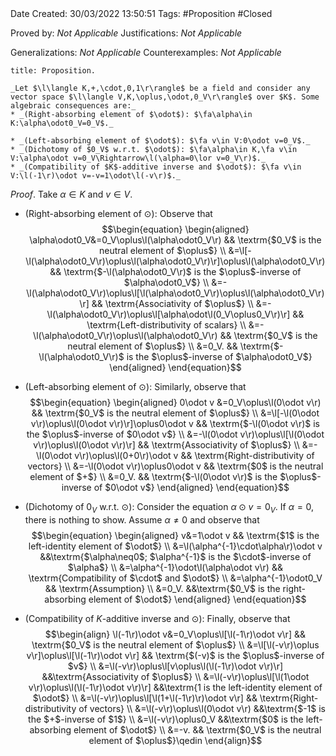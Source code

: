 <br />
<br />

Date Created: 30/03/2022 13:50:51
Tags: #Proposition #Closed

Proved by: _Not Applicable_
Justifications: _Not Applicable_

Generalizations: _Not Applicable_
Counterexamples: _Not Applicable_

``` ad-Proposition
title: Proposition.

_Let $\l\langle K,+,\cdot,0,1\r\rangle$ be a field and consider any vector space $\l\langle V,K,\oplus,\odot,0_V\r\rangle$ over $K$. Some algebraic consequences are:_
* _(Right-absorbing element of $\odot$): $\fa\alpha\in K:\alpha\odot0_V=0_V$._

* _(Left-absorbing element of $\odot$): $\fa v\in V:0\odot v=0_V$._
* _(Dichotomy of $0_V$ w.r.t. $\odot$): $\fa\alpha\in K,\fa v\in V:\alpha\odot v=0_V\Rightarrow\l(\alpha=0\lor v=0_V\r)$._
* _(Compatibility of $K$-additive inverse and $\odot$): $\fa v\in V:\l(-1\r)\odot v=-v=1\odot\l(-v\r)$._

```

_Proof_. Take $\alpha\in K$ and $v\in V$.
* (Right-absorbing element of $\odot$): Observe that
$$\begin{equation}
    \begin{aligned}
        \alpha\odot0_V&=0_V\oplus\l(\alpha\odot0_V\r) && \textrm{$0_V$ is the neutral element of $\oplus$} \\
        &=\l[-\l(\alpha\odot0_V\r)\oplus\l(\alpha\odot0_V\r)\r]\oplus\l(\alpha\odot0_V\r) && \textrm{$-\l(\alpha\odot0_V\r)$ is the $\oplus$-inverse of $\alpha\odot0_V$} \\
        &=-\l(\alpha\odot0_V\r)\oplus\l[\l(\alpha\odot0_V\r)\oplus\l(\alpha\odot0_V\r)\r] && \textrm{Associativity of $\oplus$} \\
        &=-\l(\alpha\odot0_V\r)\oplus\l[\alpha\odot\l(0_V\oplus0_V\r)\r] && \textrm{Left-distributivity of scalars} \\
        &=-\l(\alpha\odot0_V\r)\oplus\l(\alpha\odot0_V\r) && \textrm{$0_V$ is the neutral element of $\oplus$} \\
        &=0_V. && \textrm{$-\l(\alpha\odot0_V\r)$ is the $\oplus$-inverse of $\alpha\odot0_V$}
    \end{aligned}
\end{equation}$$

* (Left-absorbing element of $\odot$): Similarly, observe that
$$\begin{equation}
    \begin{aligned}
        0\odot v &=0_V\oplus\l(0\odot v\r) && \textrm{$0_V$ is the neutral element of $\oplus$} \\
        &=\l[-\l(0\odot v\r)\oplus\l(0\odot v\r)\r]\oplus0\odot v && \textrm{$-\l(0\odot v\r)$ is the $\oplus$-inverse of $0\odot v$} \\
        &=-\l(0\odot v\r)\oplus\l[\l(0\odot v\r)\oplus\l(0\odot v\r)\r] && \textrm{Associativity of $\oplus$} \\
        &=-\l(0\odot v\r)\oplus\l(0+0\r)\odot v && \textrm{Right-distributivity of vectors} \\
        &=-\l(0\odot v\r)\oplus0\odot v && \textrm{$0$ is the neutral element of $+$} \\
        &=0_V. && \textrm{$-\l(0\odot v\r)$ is the $\oplus$-inverse of $0\odot v$}
    \end{aligned}
\end{equation}$$
* (Dichotomy of $0_V$ w.r.t. $\odot$): Consider the equation $\alpha\odot v=0_V$. If $\alpha=0$, there is nothing to show. Assume $\alpha\neq0$ and observe that
$$\begin{equation}
    \begin{aligned}
        v&=1\odot v && \textrm{$1$ is the left-identity element of $\odot$} \\
        &=\l(\alpha^{-1}\cdot\alpha\r)\odot v &&\textrm{$\alpha\neq0$; $\alpha^{-1}$ is the $\cdot$-inverse of $\alpha$} \\
        &=\alpha^{-1}\odot\l(\alpha\odot v\r) && \textrm{Compatibility of $\cdot$ and $\odot$} \\
        &=\alpha^{-1}\odot0_V && \textrm{Assumption} \\
        &=0_V. &&\textrm{$0_V$ is the right-absorbing element of $\odot$}
    \end{aligned}
\end{equation}$$
* (Compatibility of $K$-additive inverse and $\odot$): Finally, observe that
$$\begin{align}
    \l(-1\r)\odot v&=0_V\oplus\l[\l(-1\r)\odot v\r] && \textrm{$0_V$ is the neutral element of $\oplus$} \\
    &=\l[\l(-v\r)\oplus v\r]\oplus\l[\l(-1\r)\odot v\r] && \textrm{$(-v)$ is the $\oplus$-inverse of $v$} \\
    &=\l(-v\r)\oplus\l[v\oplus\l(\l(-1\r)\odot v\r)\r] &&\textrm{Associativity of $\oplus$} \\
    &=\l(-v\r)\oplus\l[\l(1\odot v\r)\oplus\l(\l(-1\r)\odot v\r)\r] &&\textrm{1 is the left-identity element of $\odot$} \\
    &=\l(-v\r)\oplus\l[\l(1+\l(-1\r)\r)\odot v\r] && \textrm{Right-distributivity of vectors} \\
    &=\l(-v\r)\oplus\l(0\odot v\r) &&\textrm{$-1$ is the $+$-inverse of $1$} \\
    &=\l(-v\r)\oplus0_V &&\textrm{$0$ is the left-absorbing element of $\odot$} \\
    &=-v. && \textrm{$0_V$ is the neutral element of $\oplus$}\qedin
\end{align}$$
